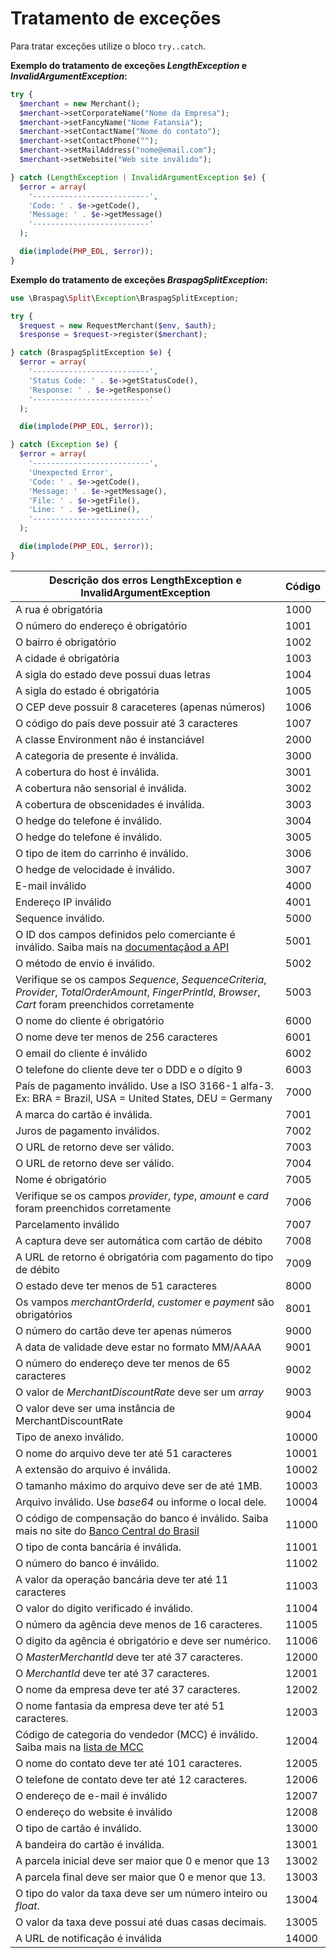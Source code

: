 # Tratamento de exceções

Para tratar exceções utilize o bloco `try..catch`.

**Exemplo do tratamento de exceções _LengthException_ e _InvalidArgumentException_:**

```php
try {
  $merchant = new Merchant();
  $merchant->setCorporateName("Nome da Empresa");
  $merchant->setFancyName("Nome Fatansia");
  $merchant->setContactName("Nome do contato");
  $merchant->setContactPhone("");
  $merchant->setMailAddress("nome@email.com");
  $merchant->setWebsite("Web site inválido");

} catch (LengthException | InvalidArgumentException $e) {
  $error = array(
    '--------------------------',
    'Code: ' . $e->getCode(),
    'Message: ' . $e->getMessage()
    '--------------------------'
  );

  die(implode(PHP_EOL, $error));
}
```

**Exemplo do tratamento de exceções _BraspagSplitException_:**

```php
use \Braspag\Split\Exception\BraspagSplitException;

try {
  $request = new RequestMerchant($env, $auth);
  $response = $request->register($merchant);

} catch (BraspagSplitException $e) {
  $error = array(
    '--------------------------',
    'Status Code: ' . $e->getStatusCode(),
    'Response: ' . $e->getResponse()
    '--------------------------'
  );

  die(implode(PHP_EOL, $error));

} catch (Exception $e) {
  $error = array(
    '--------------------------',
    'Unexpected Error',
    'Code: ' . $e->getCode(),
    'Message: ' . $e->getMessage(),
    'File: ' . $e->getFile(),
    'Line: ' . $e->getLine(),
    '--------------------------'
  );

  die(implode(PHP_EOL, $error));
}
```

| Descrição dos erros LengthException e InvalidArgumentException | Código |
|   -  |   -     |
| A rua é obrigatória | 1000 |
| O número do endereço é obrigatório | 1001 |
| O bairro é obrigatório | 1002 |
| A cidade é obrigatória | 1003 |
| A sigla do estado deve possui duas letras | 1004 |
| A sigla do estado é obrigatória | 1005 |
| O CEP deve possuir 8 caraceteres (apenas números) | 1006 |
| O código do país deve possuir até 3 caracteres | 1007 |
| A classe Environment não é instanciável | 2000 |
| A categoria de presente é inválida. | 3000 |
| A cobertura do host é inválida. | 3001 |
| A cobertura não sensorial é inválida. | 3002 |
| A cobertura de obscenidades é inválida. | 3003 |
| O hedge do telefone é inválido. | 3004 |
| O hedge do telefone é inválido. | 3005 |
| O tipo de item do carrinho é inválido. | 3006 |
| O hedge de velocidade é inválido. | 3007 |
| E-mail inválido | 4000 |
| Endereço IP inválido | 4001 |
| Sequence inválido. | 5000 |
| O ID dos campos definidos pelo comerciante é inválido. Saiba mais na [documentaçãod a API](https://braspag.github.io/manual/split-pagamentos-braspag-pagador#tabela-20-payment.fraudanalysis.merchantdefinedfields) | 5001 |
| O método de envio é inválido. | 5002 |
| Verifique se os campos _Sequence_, _SequenceCriteria_, _Provider_, _TotalOrderAmount_, _FingerPrintId_, _Browser_, _Cart_ foram preenchidos corretamente | 5003 |
| O nome do cliente é obrigatório | 6000 |
| O nome deve ter menos de 256 caracteres | 6001 |
| O email do cliente é inválido | 6002 |
| O telefone do cliente deve ter o DDD e o dígito 9 | 6003 |
| País de pagamento inválido. Use a ISO 3166-1 alfa-3. Ex: BRA = Brazil, USA = United States, DEU = Germany | 7000 |
| A marca do cartão é inválida. | 7001 |
| Juros de pagamento inválidos. | 7002 |
| O URL de retorno deve ser válido. | 7003 |
| O URL de retorno deve ser válido. | 7004 |
| Nome é obrigatório | 7005 |
| Verifique se os campos _provider_, _type_, _amount_ e _card_ foram preenchidos corretamente | 7006 |
| Parcelamento inválido | 7007 |
| A captura deve ser automática com cartão de débito | 7008 |
| A URL de retorno é obrigatória com pagamento do tipo de débito | 7009 |
| O estado deve ter menos de 51 caracteres | 8000 |
| Os vampos _merchantOrderId_, _customer_ e _payment_ são obrigatórios | 8001 |
| O número do cartão deve ter apenas números | 9000 |
| A data de validade deve estar no formato MM/AAAA | 9001 |
| O número do endereço deve ter menos de 65 caracteres | 9002 |
| O valor de _MerchantDiscountRate_ deve ser um _array_ | 9003 |
| O valor deve ser uma instância de MerchantDiscountRate | 9004 |
| Tipo de anexo inválido. | 10000 |
| O nome do arquivo deve ter até 51 caracteres | 10001 |
| A extensão do arquivo é inválida. | 10002 |
| O tamanho máximo do arquivo deve ser de até 1MB. | 10003 |
| Arquivo inválido. Use _base64_ ou informe o local dele. | 10004 |
| O código de compensação do banco é inválido. Saiba mais no site do [Banco Central do Brasil](https://www.bcb.gov.br/Fis/CODCOMPE/Tabela.pdf) | 11000 |
| O tipo de conta bancária é inválida. | 11001 |
| O número do banco é inválido. | 11002 |
| A valor da operação bancária deve ter até 11 caracteres | 11003 |
| O valor do digito verificado é inválido. | 11004 |
| O número da agência deve menos de 16 caracteres. | 11005 |
| O digito da agência é obrigatório e deve ser numérico. | 11006 |
| O _MasterMerchantId_ deve ter até 37 caracteres. | 12000 |
| O _MerchantId_ deve ter até 37 caracteres. | 12001 |
| O nome da empresa deve ter até 37 caracteres. | 12002 |
| O nome fantasia da empresa deve ter até 51 caracteres. | 12003 |
| Código de categoria do vendedor (MCC) é inválido. Saiba mais na [lista de MCC](https://www.web-payment-software.com/online-merchant-accounts/mcc-codes/) | 12004 |
| O nome do contato deve ter até 101 caracteres. | 12005 |
| O telefone de contato deve ter até 12 caracteres. | 12006 |
| O endereço de e-mail é inválido | 12007 |
| O endereço do website é inválido | 12008 |
| O tipo de cartão é inválido. | 13000 |
| A bandeira do cartão é inválida. | 13001 |
| A parcela inicial deve ser maior que 0 e menor que 13 | 13002 |
| A parcela final deve ser maior que 0 e menor que 13. | 13003 |
| O tipo do valor da taxa deve ser um número inteiro ou _float_. | 13004 |
| O valor da taxa deve possui até duas casas decimais. | 13005 |
| A URL de notificação é inválida | 14000 |